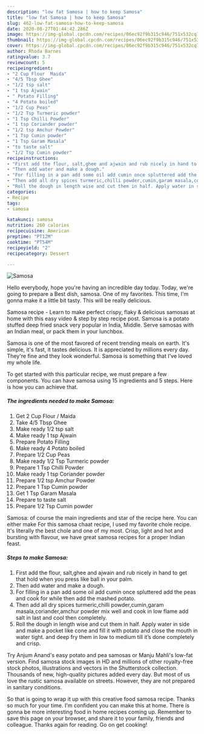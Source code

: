 ```yaml
---
description: "low fat Samosa | how to keep Samosa"
title: "low fat Samosa | how to keep Samosa"
slug: 462-low-fat-samosa-how-to-keep-samosa
date: 2020-08-27T01:44:42.286Z
image: https://img-global.cpcdn.com/recipes/06ec92f9b315c946/751x532cq70/samosa-recipe-main-photo.jpg
thumbnail: https://img-global.cpcdn.com/recipes/06ec92f9b315c946/751x532cq70/samosa-recipe-main-photo.jpg
cover: https://img-global.cpcdn.com/recipes/06ec92f9b315c946/751x532cq70/samosa-recipe-main-photo.jpg
author: Rhoda Barnes
ratingvalue: 3.7
reviewcount: 5
recipeingredient:
- "2 Cup Flour  Maida"
- "4/5 Tbsp Ghee"
- "1/2 tsp salt"
- "1 tsp Ajwain"
- " Potato Filling"
- "4 Potato boiled"
- "1/2 Cup Peas"
- "1/2 Tsp Turmeric powder"
- "1 Tsp Chilli Powder"
- "1 tsp Coriander powder"
- "1/2 tsp Amchur Powder"
- "1 Tsp Cumin powder"
- "1 Tsp Garam Masala"
- "to taste salt"
- "1/2 Tsp Cumin powder"
recipeinstructions:
- "First add the flour, salt,ghee and ajwain and rub nicely in hand to get that hold when you press like ball in your palm."
- "Then add water and make a dough."
- "For filling in a pan add some oil add cumin once spluttered add the peas and cook for while then add the mashed potato."
- "Then add all dry spices turmeric,chilli powder,cumin,garam masala,coriander,amchur powder mix well and cook in low flame add salt in last and cool then completely."
- "Roll the dough in length wise and cut them in half. Apply water in side and make a pocket like cone and fill it with potato and close the mouth in water tight. and deep fry them in low to medium till it’s done completely and crisp."
categories:
- Recipe
tags:
- samosa

katakunci: samosa 
nutrition: 260 calories
recipecuisine: American
preptime: "PT12M"
cooktime: "PT54M"
recipeyield: "2"
recipecategory: Dessert

---
```



![Samosa](https://img-global.cpcdn.com/recipes/06ec92f9b315c946/751x532cq70/samosa-recipe-main-photo.jpg)

Hello everybody, hope you're having an incredible day today. Today, we're going to prepare a Best dish, samosa. One of my favorites. This time, I'm gonna make it a little bit tasty. This will be really delicious.

Samosa recipe - Learn to make perfect crispy, flaky &amp; delicious samosas at home with this easy video &amp; step by step recipe post. Samosa is a potato stuffed deep fried snack very popular in India, Middle. Serve samosas with an Indian meal, or pack them in your lunchbox.

Samosa is one of the most favored of recent trending meals on earth. It's simple, it's fast, it tastes delicious. It is appreciated by millions every day. They're fine and they look wonderful. Samosa is something that I've loved my whole life.


To get started with this particular recipe, we must prepare a few components. You can have samosa using 15 ingredients and 5 steps. Here is how you can achieve that.

<!--inarticleads1-->

##### The ingredients needed to make Samosa:

1. Get 2 Cup Flour / Maida
1. Take 4/5 Tbsp Ghee
1. Make ready 1/2 tsp salt
1. Make ready 1 tsp Ajwain
1. Prepare  Potato Filling
1. Make ready 4 Potato boiled
1. Prepare 1/2 Cup Peas
1. Make ready 1/2 Tsp Turmeric powder
1. Prepare 1 Tsp Chilli Powder
1. Make ready 1 tsp Coriander powder
1. Prepare 1/2 tsp Amchur Powder
1. Prepare 1 Tsp Cumin powder
1. Get 1 Tsp Garam Masala
1. Prepare to taste salt
1. Prepare 1/2 Tsp Cumin powder


Samosa: of course the main ingredients and star of the recipe here. You can either make For this samosa chaat recipe, I used my favorite chole recipe. It&#39;s literally the best chole and one of my most. Crisp, light and hot and bursting with flavour, we have great samosa recipes for a proper Indian feast. 

<!--inarticleads2-->

##### Steps to make Samosa:

1. First add the flour, salt,ghee and ajwain and rub nicely in hand to get that hold when you press like ball in your palm.
1. Then add water and make a dough.
1. For filling in a pan add some oil add cumin once spluttered add the peas and cook for while then add the mashed potato.
1. Then add all dry spices turmeric,chilli powder,cumin,garam masala,coriander,amchur powder mix well and cook in low flame add salt in last and cool then completely.
1. Roll the dough in length wise and cut them in half. Apply water in side and make a pocket like cone and fill it with potato and close the mouth in water tight. and deep fry them in low to medium till it’s done completely and crisp.


Try Anjum Anand&#39;s easy potato and pea samosas or Manju Mahli&#39;s low-fat version. Find samosa stock images in HD and millions of other royalty-free stock photos, illustrations and vectors in the Shutterstock collection. Thousands of new, high-quality pictures added every day. But most of us love the rustic samosa available on streets. However, they are not prepared in sanitary conditions. 

So that is going to wrap it up with this creative food samosa recipe. Thanks so much for your time. I'm confident you can make this at home. There is gonna be more interesting food in home recipes coming up. Remember to save this page on your browser, and share it to your family, friends and colleague. Thanks again for reading. Go on get cooking!
